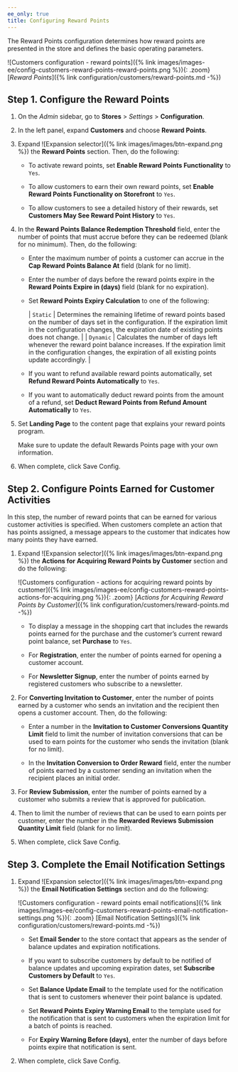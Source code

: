 ```yaml
---
ee_only: true
title: Configuring Reward Points
---
```


The Reward Points configuration determines how reward points are presented in the store and defines the basic operating parameters.

![Customers configuration - reward points]({% link images/images-ee/config-customers-reward-points-reward-points.png %}){: .zoom}
 [_Reward Points_]({% link configuration/customers/reward-points.md -%})

## Step 1. Configure the Reward Points

1. On the _Admin_ sidebar, go to **Stores** > _Settings_ > **Configuration**.

1. In the left panel, expand **Customers** and choose **Reward Points**.

1. Expand ![Expansion selector]({% link images/images/btn-expand.png %}) the **Reward Points** section. Then, do the following:

    - To activate reward points, set **Enable Reward Points Functionality** to `Yes`.

    - To allow customers to earn their own reward points, set **Enable Reward Points Functionality on Storefront** to `Yes`.

    - To allow customers to see a detailed history of their rewards, set **Customers May See Reward Point History** to `Yes`.

1. In the **Reward Points Balance Redemption Threshold** field, enter the number of points that must accrue before they can be redeemed (blank for no minimum). Then, do the following:

    - Enter the maximum number of points a customer can accrue in the **Cap Reward Points Balance At** field (blank for no limit).

    - Enter the number of days before the reward points expire in the **Reward Points Expire in (days)** field (blank for no expiration).

    - Set **Reward Points Expiry Calculation** to one of the following:

        | `Static` | Determines the remaining lifetime of reward points based on the number of days set in the configuration. If the expiration limit in the configuration changes, the expiration date of existing points does not change. |
        | `Dynamic` | Calculates the number of days left whenever the reward point balance increases. If the expiration limit in the configuration changes, the expiration of all existing points update accordingly. |

    - If you want to refund available reward points automatically, set **Refund Reward Points Automatically** to `Yes`.

    - If you want to automatically deduct reward points from the amount of a refund, set **Deduct Reward Points from Refund Amount Automatically** to `Yes`.

1. Set **Landing Page** to the content page that explains your reward points program.

    Make sure to update the default Rewards Points page with your own information.

1. When complete, click <span class="btn">Save Config</span>.

## Step 2. Configure Points Earned for Customer Activities

In this step, the number of reward points that can be earned for various customer activities is specified. When customers complete an action that has points assigned, a message appears to the customer that indicates how many points they have earned.

1. Expand ![Expansion selector]({% link images/images/btn-expand.png %}) the **Actions for Acquiring Reward Points by Customer** section and do the following:

    ![Customers configuration - actions for acquiring reward points by customer]({% link images/images-ee/config-customers-reward-points-actions-for-acquiring.png %}){: .zoom}
    [_Actions for Acquiring Reward Points by Customer_]({% link configuration/customers/reward-points.md -%})

    - To display a message in the shopping cart that includes the rewards points earned for the purchase and the customer’s current reward point balance, set **Purchase** to `Yes`.

    - For **Registration**, enter the number of points earned for opening a customer account.

    - For **Newsletter Signup**, enter the number of points earned by registered customers who subscribe to a newsletter.

1. For **Converting Invitation to Customer**, enter the number of points earned by a customer who sends an invitation and the recipient then opens a customer account. Then, do the following:

    - Enter a number in the **Invitation to Customer Conversions Quantity Limit** field to limit the number of invitation conversions that can be used to earn points for the customer who sends the invitation (blank for no limit).

    - In the **Invitation Conversion to Order Reward** field, enter the number of points earned by a customer sending an invitation when the recipient places an initial order.

1. For **Review Submission**, enter the number of points earned by a customer who submits a review that is approved for publication.

1. Then to limit the number of reviews that can be used to earn points per customer, enter the number in the **Rewarded Reviews Submission Quantity Limit** field (blank for no limit).

1. When complete, click <span class="btn">Save Config</span>.

## Step 3. Complete the Email Notification Settings

1. Expand ![Expansion selector]({% link images/images/btn-expand.png %}) the **Email Notification Settings** section and do the following:

    ![Customers configuration - reward points email notifications]({% link images/images-ee/config-customers-reward-points-email-notification-settings.png %}){: .zoom}
    [Email Notification Settings]({% link configuration/customers/reward-points.md -%})

    - Set **Email Sender** to the store contact that appears as the sender of balance updates and expiration notifications.

    - If you want to subscribe customers by default to be notified of balance updates and upcoming expiration dates, set **Subscribe Customers by Default** to `Yes`.

    - Set **Balance Update Email** to the template used for the notification that is sent to customers whenever their point balance is updated.

    - Set **Reward Points Expiry Warning Email** to the template used for the notification that is sent to customers when the expiration limit for a batch of points is reached.

    - For **Expiry Warning Before (days)**, enter the number of days before points expire that notification is sent.

1. When complete, click <span class="btn">Save Config</span>.
